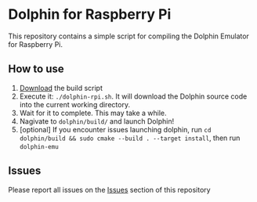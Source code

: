 # Dolphin for Raspberry Pi

This repository contains a simple script for compiling the Dolphin Emulator for Raspberry Pi.

## How to use
1. [Download](https://github.com/ravbug/dolphin-rpi/releases/latest) the build script
2. Execute it: `./dolphin-rpi.sh`. It will download the Dolphin source code into the current working directory.
3. Wait for it to complete. This may take a while.
4. Nagivate to `dolphin/build/` and launch Dolphin!
5. \[optional] If you encounter issues launching dolphin, run `cd dolphin/build && sudo cmake --build . --target install`, then run `dolphin-emu`

## Issues
Please report all issues on the [Issues](https://github.com/ravbug/dolphin-rpi/issues) section of this repository
